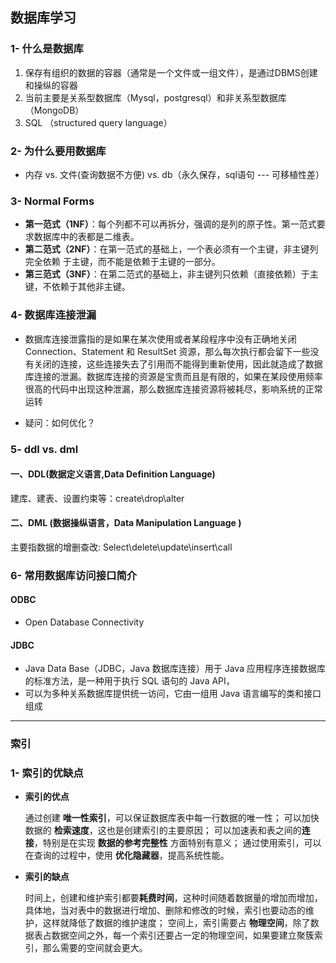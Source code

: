 ## 数据库学习

### 1- 什么是数据库

1. 保存有组织的数据的容器（通常是一个文件或一组文件），是通过DBMS创建和操纵的容器
2. 当前主要是关系型数据库（Mysql，postgresql）和非关系型数据库（MongoDB）
3. SQL （structured query language）



### 2- 为什么要用数据库

- 内存 vs. 文件(查询数据不方便) vs. db（永久保存，sql语句 --- 可移植性差）



### 3- Normal Forms  

- **第一范式（1NF）**：每个列都不可以再拆分，强调的是列的原子性。第一范式要求数据库中的表都是二维表。
- **第二范式（2NF）**：在第一范式的基础上，一个表必须有一个主键，非主键列 完全依赖 于主键，而不能是依赖于主键的一部分。
- **第三范式（3NF）**：在第二范式的基础上，非主键列只依赖（直接依赖）于主键，不依赖于其他非主键。

### 4- 数据库连接泄漏

- 数据库连接泄露指的是如果在某次使用或者某段程序中没有正确地关闭 Connection、Statement 和 ResultSet 资源，那么每次执行都会留下一些没有关闭的连接，这些连接失去了引用而不能得到重新使用，因此就造成了数据库连接的泄漏。数据库连接的资源是宝贵而且是有限的，如果在某段使用频率很高的代码中出现这种泄漏，那么数据库连接资源将被耗尽，影响系统的正常运转

- 疑问：如何优化？

### 5- ddl vs. dml
#### 一、DDL(数据定义语言,Data Definition Language)

建库、建表、设置约束等：create\drop\alter

#### 二、DML (数据操纵语言，Data Manipulation Language )
主要指数据的增删查改: Select\delete\update\insert\call

### 6- 常用数据库访问接口简介
#### ODBC
- Open Database Connectivity
#### JDBC
- Java Data Base（JDBC，Java 数据库连接）用于 Java 应用程序连接数据库的标准方法，是一种用于执行 SQL 语句的 Java API，
- 可以为多种关系数据库提供统一访问，它由一组用 Java 语言编写的类和接口组成
---

### 索引

### 1- 索引的优缺点

- **索引的优点**

  通过创建 **唯一性索引**，可以保证数据库表中每一行数据的唯一性；
  可以加快数据的 **检索速度**，这也是创建索引的主要原因；
  可以加速表和表之间的**连接**，特别是在实现 **数据的参考完整性** 方面特别有意义；
  通过使用索引，可以在查询的过程中，使用 **优化隐藏器**，提高系统性能。

- **索引的缺点**

  时间上，创建和维护索引都要**耗费时间**，这种时间随着数据量的增加而增加，具体地，当对表中的数据进行增加、删除和修改的时候，索引也要动态的维护，这样就降低了数据的维护速度；
  空间上，索引需要占 **物理空间**，除了数据表占数据空间之外，每一个索引还要占一定的物理空间，如果要建立聚簇索引，那么需要的空间就会更大。

  
